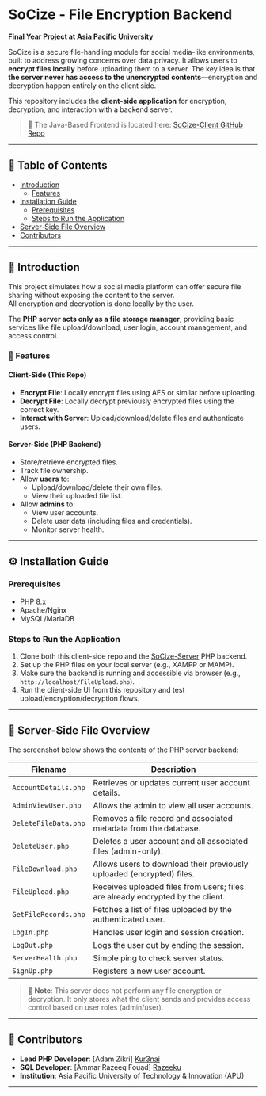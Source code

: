 # SoCize - File Encryption Backend

**Final Year Project at [Asia Pacific University](https://apspace.apu.edu.my/)**

SoCize is a secure file-handling module for social media-like environments, built to address growing concerns over data privacy. It allows users to **encrypt files locally** before uploading them to a server. The key idea is that **the server never has access to the unencrypted contents**—encryption and decryption happen entirely on the client side.

This repository includes the **client-side application** for encryption, decryption, and interaction with a backend server.  
> 🔗 The Java-Based Frontend is located here: [SoCize-Client GitHub Repo](https://github.com/YT-07/SoCize-Client.git)

---

## 📑 Table of Contents

- [Introduction](#introduction)
    - [Features](#features)
- [Installation Guide](#installation-guide)
    - [Prerequisites](#prerequisites)
    - [Steps to Run the Application](#steps-to-run-the-application)
- [Server-Side File Overview](#server-side-file-overview)
- [Contributors](#contributors)

---

## 🧩 Introduction

This project simulates how a social media platform can offer secure file sharing without exposing the content to the server.  
All encryption and decryption is done locally by the user.

The **PHP server acts only as a file storage manager**, providing basic services like file upload/download, user login, account management, and access control.

### 🚀 Features

#### Client-Side (This Repo)

- **Encrypt File**: Locally encrypt files using AES or similar before uploading.
- **Decrypt File**: Locally decrypt previously encrypted files using the correct key.
- **Interact with Server**: Upload/download/delete files and authenticate users.

#### Server-Side (PHP Backend)

- Store/retrieve encrypted files.
- Track file ownership.
- Allow **users** to:
  - Upload/download/delete their own files.
  - View their uploaded file list.
- Allow **admins** to:
  - View user accounts.
  - Delete user data (including files and credentials).
  - Monitor server health.

---

## ⚙️ Installation Guide

### Prerequisites

- PHP 8.x
- Apache/Nginx
- MySQL/MariaDB

### Steps to Run the Application

1. Clone both this client-side repo and the [SoCize-Server](https://github.com/Kur3nai/SoCize-Server) PHP backend.
2. Set up the PHP files on your local server (e.g., XAMPP or MAMP).
3. Make sure the backend is running and accessible via browser (e.g., `http://localhost/FileUpload.php`).
4. Run the client-side UI from this repository and test upload/encryption/decryption flows.

---

## 📁 Server-Side File Overview

The screenshot below shows the contents of the PHP server backend:

| Filename              | Description |
|-----------------------|-------------|
| `AccountDetails.php`  | Retrieves or updates current user account details. |
| `AdminViewUser.php`   | Allows the admin to view all user accounts. |
| `DeleteFileData.php`  | Removes a file record and associated metadata from the database. |
| `DeleteUser.php`      | Deletes a user account and all associated files (admin-only). |
| `FileDownload.php`    | Allows users to download their previously uploaded (encrypted) files. |
| `FileUpload.php`      | Receives uploaded files from users; files are already encrypted by the client. |
| `GetFileRecords.php`  | Fetches a list of files uploaded by the authenticated user. |
| `LogIn.php`           | Handles user login and session creation. |
| `LogOut.php`          | Logs the user out by ending the session. |
| `ServerHealth.php`    | Simple ping to check server status. |
| `SignUp.php`          | Registers a new user account. |

> 🔐 **Note**: This server does not perform any file encryption or decryption. It only stores what the client sends and provides access control based on user roles (admin/user).

---

## 👥 Contributors

- **Lead PHP Developer**: [Adam Zikri] [Kur3nai](https://github.com/Kur3nai)
- **SQL Developer**: [Ammar Razeeq Fouad] [Razeeku](https://github.com/Razeeku)
- **Institution**: Asia Pacific University of Technology & Innovation (APU)

---

